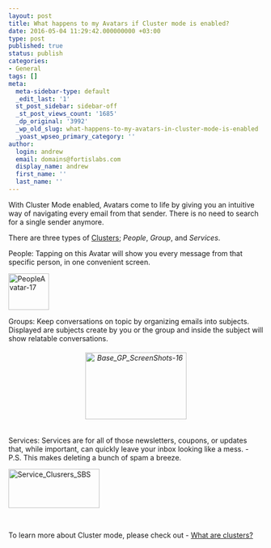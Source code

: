 ```yaml
---
layout: post
title: What happens to my Avatars if Cluster mode is enabled?
date: 2016-05-04 11:29:42.000000000 +03:00
type: post
published: true
status: publish
categories:
- General
tags: []
meta:
  meta-sidebar-type: default
  _edit_last: '1'
  st_post_sidebar: sidebar-off
  _st_post_views_count: '1685'
  _dp_original: '3992'
  _wp_old_slug: what-happens-to-my-avatars-in-cluster-mode-is-enabled
  _yoast_wpseo_primary_category: ''
author:
  login: andrew
  email: domains@fortislabs.com
  display_name: andrew
  first_name: ''
  last_name: ''
---
```

<p style="text-align: left;"><span style="font-weight: 400;">With Cluster Mode enabled, Avatars come to life by giving you an intuitive way of navigating every email from that sender. There is no need to search for a single sender anymore.</span></p>
<p><span style="font-weight: 400;">There are three types of <a href="/what-are-clusters/">Clusters</a>; <em>People</em>, <em>Group</em>, and <em>Services</em>.</span></p>
<p>People: Tapping on this Avatar will show you every message from that specific person, in one convenient screen.</p>
<p><img class="aligncenter wp-image-4021" src="{{ site.baseurl }}/assets/PeopleAvatar-17.png" alt="PeopleAvatar-17" width="80" height="72" /></p>
<p style="text-align: left;">Groups: Keep conversations on topic by organizing emails into subjects. Displayed are subjects create by you or the group and inside the subject will show relatable conversations.</p>
<h6 style="text-align: center;"><img class="alignnone wp-image-4023" src="{{ site.baseurl }}/assets/Base_GP_ScreenShots-16.png" alt="Base_GP_ScreenShots-16" width="200" height="132" /></h6>
<p><span style="font-weight: 400;">Services: Services are for all of those newsletters, coupons, or updates that, while important, can quickly leave your inbox looking like a mess. - P.S. This makes deleting a bunch of spam a breeze.</span></p>
<p><img class="aligncenter wp-image-4022" src="{{ site.baseurl }}/assets/Service_Clusrers_SBS.png" alt="Service_Clusrers_SBS" width="180" height="77" /></p>
<p>&nbsp;</p>
<p>To learn more about Cluster mode, please check out - <a href="/what-are-clusters/">What are clusters?</a></p>
